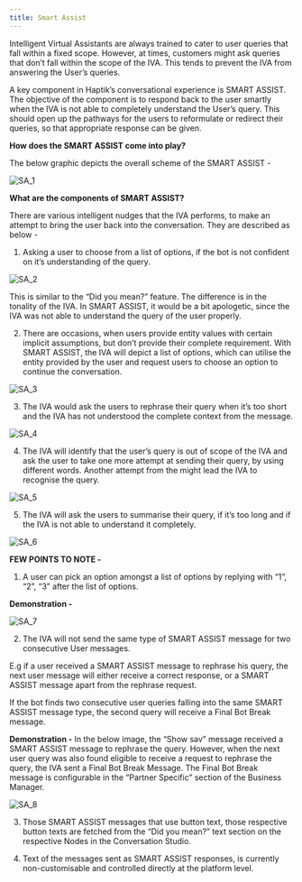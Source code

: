 ```yaml
---
title: Smart Assist
---
```


Intelligent Virtual Assistants are always trained to cater to user queries that fall within a fixed scope. However, at times, customers might ask queries that don’t fall within the scope of the IVA. This tends to prevent the IVA from answering the User’s queries.

A key component in Haptik’s conversational experience is SMART ASSIST. The objective of the component is to respond back to the user smartly when the IVA is not able to completely understand the User’s query. This should open up the pathways for the users to reformulate or redirect their queries, so that appropriate response can be given.

**How does the SMART ASSIST come into play?**

The below graphic depicts the overall scheme of the SMART ASSIST - 

![SA_1](assets/SA_1.png)

**What are the components of SMART ASSIST?**

There are various intelligent nudges that the IVA performs, to make an attempt to bring the user back into the conversation. They are described as below - 

1. Asking a user to choose from a list of options, if the bot is not confident on it’s understanding of the query. 

![SA_2](assets/SA_2.png)

This is similar to the “Did you mean?” feature. The difference is in the tonality of the IVA. In SMART ASSIST, it would be a bit apologetic, since the IVA was not able to understand the query of the user properly.

2. There are occasions, when users provide entity values with certain implicit assumptions, but don’t provide their complete requirement. With SMART ASSIST, the IVA will depict a list of options, which can utilise the entity provided by the user and request users to choose an option to continue the conversation.

![SA_3](assets/SA_3.png)

3. The IVA would ask the users to rephrase their query when it’s too short and the IVA has not understood the complete context from the message.

![SA_4](assets/SA_4.png)

4. The IVA will identify that the user’s query is out of scope of the IVA and ask the user to take one more attempt at sending their query, by using different words. Another attempt from the might lead the IVA to recognise the query.

![SA_5](assets/SA_5.png)

5. The IVA will ask the users to summarise their query, if it’s too long and if the IVA is not able to understand it completely.

![SA_6](assets/SA_6.png)

**FEW POINTS TO NOTE -**

1. A user can pick an option amongst a list of options by replying with “1”, “2”, “3” after the list of options.

**Demonstration -**

![SA_7](assets/SA_7.png)

2. The IVA will not send the same type of SMART ASSIST message for two consecutive User messages. 

E.g if a user received a SMART ASSIST message to rephrase his query, the next user message will either receive a correct response, or a SMART ASSIST message apart from the rephrase request.

If the bot finds two consecutive user queries falling into the same SMART ASSIST message type, the second query will receive a Final Bot Break message.

**Demonstration -** In the below image, the “Show sav” message received a SMART ASSIST message to rephrase the query. However, when the next user query was also found eligible to receive a request to rephrase the query, the IVA sent a Final Bot Break Message. The Final Bot Break message is configurable in the “Partner Specific” section of the Business Manager.

![SA_8](assets/SA_8.png)

3. Those SMART ASSIST messages that use button text, those respective button texts are fetched from the “Did you mean?” text section on the respective Nodes in the Conversation Studio.

4. Text of the messages sent as SMART ASSIST responses, is currently non-customisable and controlled directly at the platform level.
